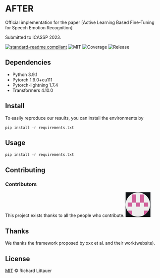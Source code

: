 # AFTER
Official implementation for the paper [Active Learning Based Fine-Tuning for Speech Emotion Recognition]

Submitted to ICASSP 2023.

[![standard-readme compliant](https://img.shields.io/badge/readme%20style-standard-brightgreen.svg?style=flat-square)](https://github.com/RichardLitt/standard-readme)
![MIT](https://img.shields.io/badge/license-MIT-yellowgreen)
![Coverage](https://img.shields.io/badge/coverage-100%25-orange)
![Release](https://img.shields.io/badge/release%20date-Oct%202022-blue)


## Dependencies
 - Python 3.9.1
 - Pytorch 1.9.0+cu111
 - Pytorch-lightning 1.7.4 
 - Transformers 4.10.0


## Install
To easily reproduce our results, you can install the environments by
```
pip install -r requirements.txt
```

## Usage

```
pip install -r requirements.txt
```
 

## Contributing
### Contributors
This project exists thanks to all the people who contribute.
<a href="[https://github.com/yizhen20133868](https://github.com/wykstc)"> <img src="pics/profile/wang.png"  width="80" >  </a> 



## Thanks
We thanks the framework proposed by xxx et al. and their work(website).


## License

[MIT](LICENSE) © Richard Littauer
